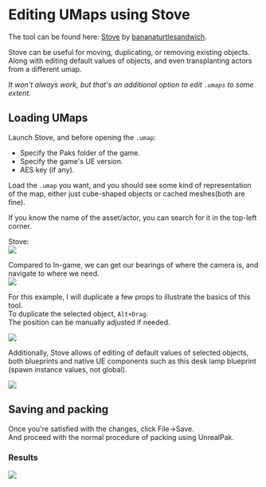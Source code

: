 # Editing UMaps using Stove
The tool can be found here: [Stove](https://github.com/bananaturtlesandwich/stove) by [bananaturtlesandwich](https://github.com/bananaturtlesandwich).

Stove can be useful for moving, duplicating, or removing existing objects.
<br>Along with editing default values of objects, and even transplanting actors from a different umap.

_It won't always work, but that's an additional option to edit `.umaps` to some extent._

## Loading UMaps
Launch Stove, and before opening the `.umap`:
- Specify the Paks folder of the game.
- Specify the game's UE version.
- AES key (if any).

Load the `.umap` you want, and you should see some kind of representation of the map, either just cube-shaped objects or cached meshes(both are fine).

If you know the name of the asset/actor, you can search for it in the top-left corner.

Stove: <br>
![](/Media/stove/stove1.png)

Compared to In-game, we can get our bearings of where the camera is, and navigate to where we need. <br>
![](/Media/stove/stove2.png)

For this example, I will duplicate a few props to illustrate the basics of this tool.<br>
To duplicate the selected object, `Alt+Drag`.
<br>
The position can be manually adjusted if needed.

![](/Media/stove/stove3.png)

Additionally, Stove allows of editing of default values of selected objects, both blueprints and native UE components such as this desk lamp blueprint (spawn instance values, not global).

![](/Media/stove/stove4.png)

## Saving and packing
Once you're satisfied with the changes, click File->Save.<br>
And proceed with the normal procedure of packing using UnrealPak.

### Results
![](/Media/stove/stove5.png)